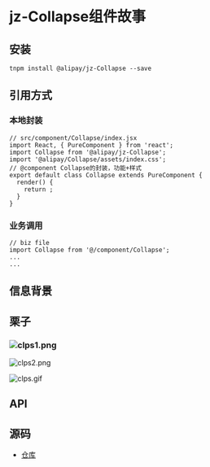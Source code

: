 # jz-Collapse组件故事

<a name="e655a410"></a>
## 安装
```
tnpm install @alipay/jz-Collapse --save
```
<a name="8d316e90"></a>
## 引用方式
<a name="f58e8aa9"></a>
### 本地封装
```
// src/component/Collapse/index.jsx
import React, { PureComponent } from 'react';
import Collapse from '@alipay/jz-Collapse';
import '@alipay/Collapse/assets/index.css';
// @component Collapse的封装，功能+样式
export default class Collapse extends PureComponent {
  render() {
    return ;
  }
}
```
<a name="54fb7b93"></a>
### 业务调用
```
// biz file
import Collapse from '@/component/Collapse';
...
...
```
<a name="7af4456f"></a>
## 信息背景

<a name="029b0af4"></a>
## 栗子
<a name="60bf8447"></a>
### ![clps1.png](https://intranetproxy.alipay.com/skylark/lark/0/2019/png/15078/1547798154217-8c36ce92-ad6c-48c3-9873-e4daaec7c127.png#align=left&display=inline&height=100&name=clps1.png&originHeight=494&originWidth=2828&size=83343&width=573)

![clps2.png](https://intranetproxy.alipay.com/skylark/lark/0/2019/png/15078/1547798162820-cd4d862b-ca24-4089-b618-eb63a2aa9917.png#align=left&display=inline&height=130&name=clps2.png&originHeight=634&originWidth=2808&size=163150&width=578)

![clps.gif](https://intranetproxy.alipay.com/skylark/lark/0/2019/gif/15078/1547798185532-e0933eb7-497c-444d-8b4e-133036d73f96.gif#align=left&display=inline&height=195&name=clps.gif&originHeight=478&originWidth=1424&size=7158937&width=581)

<a name="API"></a>
## API[](https://yuque.antfin-inc.com/shifei.sf/wgecwq/bq316x)
[]()[]()[]()
<a name="5b804b05"></a>
## 源码
* [仓库](http://gitlab.alipay-inc.com/shifei.sf/jz-Collapse)
